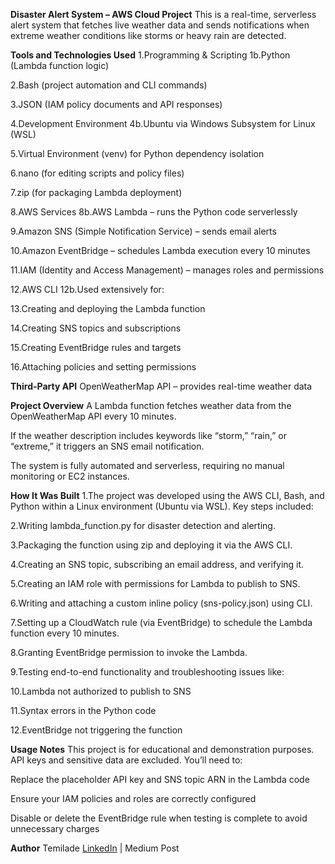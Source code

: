 

**Disaster Alert System – AWS Cloud Project**
This is a real-time, serverless alert system that fetches live weather data and sends notifications when extreme weather conditions like storms or heavy rain are detected.



**Tools and Technologies Used**
1.Programming & Scripting
1b.Python (Lambda function logic)

2.Bash (project automation and CLI commands)

3.JSON (IAM policy documents and API responses)

4.Development Environment
4b.Ubuntu via Windows Subsystem for Linux (WSL)

5.Virtual Environment (venv) for Python dependency isolation

6.nano (for editing scripts and policy files)

7.zip (for packaging Lambda deployment)

8.AWS Services
8b.AWS Lambda – runs the Python code serverlessly

9.Amazon SNS (Simple Notification Service) – sends email alerts

10.Amazon EventBridge – schedules Lambda execution every 10 minutes

11.IAM (Identity and Access Management) – manages roles and permissions

12.AWS CLI
12b.Used extensively for:

13.Creating and deploying the Lambda function

14.Creating SNS topics and subscriptions

15.Creating EventBridge rules and targets

16.Attaching policies and setting permissions



**Third-Party API**
OpenWeatherMap API – provides real-time weather data



**Project Overview**
A Lambda function fetches weather data from the OpenWeatherMap API every 10 minutes.

If the weather description includes keywords like “storm,” “rain,” or “extreme,” it triggers an SNS email notification.

The system is fully automated and serverless, requiring no manual monitoring or EC2 instances.



**How It Was Built**
1.The project was developed using the AWS CLI, Bash, and Python within a Linux environment (Ubuntu via WSL). Key steps included:

2.Writing lambda_function.py for disaster detection and alerting.

3.Packaging the function using zip and deploying it via the AWS CLI.

4.Creating an SNS topic, subscribing an email address, and verifying it.

5.Creating an IAM role with permissions for Lambda to publish to SNS.

6.Writing and attaching a custom inline policy (sns-policy.json) using CLI.

7.Setting up a CloudWatch rule (via EventBridge) to schedule the Lambda function every 10 minutes.

8.Granting EventBridge permission to invoke the Lambda.

9.Testing end-to-end functionality and troubleshooting issues like:

10.Lambda not authorized to publish to SNS

11.Syntax errors in the Python code

12.EventBridge not triggering the function



**Usage Notes**
This project is for educational and demonstration purposes. API keys and sensitive data are excluded. You’ll need to:

Replace the placeholder API key and SNS topic ARN in the Lambda code

Ensure your IAM policies and roles are correctly configured

Disable or delete the EventBridge rule when testing is complete to avoid unnecessary charges



**Author**
Temilade
[LinkedIn](www.linkedin.com/in/temilade-akinyimika-dell001) | Medium Post

